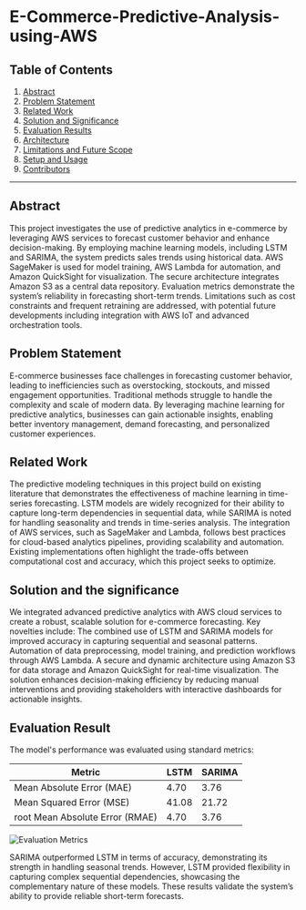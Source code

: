 # E-Commerce-Predictive-Analysis-using-AWS

## Table of Contents
1. [Abstract](#abstract)
2. [Problem Statement](#problem-statement)
3. [Related Work](#related-work)
4. [Solution and Significance](#solution-and-significance)
5. [Evaluation Results](#evaluation-results)
6. [Architecture](#architecture)
7. [Limitations and Future Scope](#limitations-and-future-scope)
8. [Setup and Usage](#setup-and-usage)
9. [Contributors](#contributors)

---

## Abstract
This project investigates the use of predictive analytics in e-commerce by leveraging AWS services to forecast customer behavior and enhance decision-making. By employing machine learning models, including LSTM and SARIMA, the system predicts sales trends using historical data. AWS SageMaker is used for model training, AWS Lambda for automation, and Amazon QuickSight for visualization. The secure architecture integrates Amazon S3 as a central data repository. Evaluation metrics demonstrate the system’s reliability in forecasting short-term trends. Limitations such as cost constraints and frequent retraining are addressed, with potential future developments including integration with AWS IoT and advanced orchestration tools.


## Problem Statement
E-commerce businesses face challenges in forecasting customer behavior, leading to inefficiencies such as overstocking, stockouts, and missed engagement opportunities. Traditional methods struggle to handle the complexity and scale of modern data. By leveraging machine learning for predictive analytics, businesses can gain actionable insights, enabling better inventory management, demand forecasting, and personalized customer experiences.


## Related Work
The predictive modeling techniques in this project build on existing literature that demonstrates the effectiveness of machine learning in time-series forecasting. LSTM models are widely recognized for their ability to capture long-term dependencies in sequential data, while SARIMA is noted for handling seasonality and trends in time-series analysis. The integration of AWS services, such as SageMaker and Lambda, follows best practices for cloud-based analytics pipelines, providing scalability and automation. Existing implementations often highlight the trade-offs between computational cost and accuracy, which this project seeks to optimize.


## Solution and the significance
We integrated advanced predictive analytics with AWS cloud services to create a robust, scalable solution for e-commerce forecasting. Key novelties include:
The combined use of LSTM and SARIMA models for improved accuracy in capturing sequential and seasonal patterns.
Automation of data preprocessing, model training, and prediction workflows through AWS Lambda.
A secure and dynamic architecture using Amazon S3 for data storage and Amazon QuickSight for real-time visualization. The solution enhances decision-making efficiency by reducing manual interventions and providing stakeholders with interactive dashboards for actionable insights.

## Evaluation Result
The model's performance was evaluated using standard metrics:

| Metric                   | LSTM | SARIMA |
| -------------------------|------|--------|
| Mean Absolute Error (MAE)| 4.70 | 3.76|
| Mean Squared Error (MSE)| 41.08 | 21.72|
| root Mean Absolute Error (RMAE)| 4.70 | 3.76|

![Evaluation Metrics](Images/EvaluationMetrics.png)
 
SARIMA outperformed LSTM in terms of accuracy, demonstrating its strength in handling seasonal trends. However, LSTM provided flexibility in capturing complex sequential dependencies, showcasing the complementary nature of these models. These results validate the system’s ability to provide reliable short-term forecasts.
